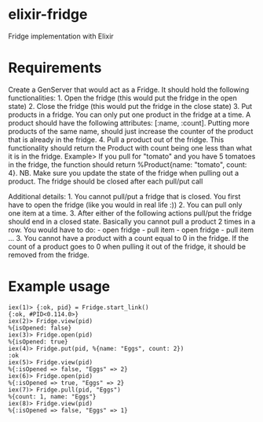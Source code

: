 # elixir-fridge
Fridge implementation with Elixir

# Requirements
Create a GenServer that would act as a Fridge. It should hold the following functionalities:
    1. Open the fridge (this would put the fridge in the open state)
    2. Close the fridge (this would put the fridge in the close state)
    3. Put products in a fridge. You can only put one product in the fridge at a time. A product should have the following attributes: [:name, :count]. Putting more products of the same name, should just increase the counter of the product that is already in the fridge.
    4. Pull a product out of the fridge. This functionality should return the Product with count being one less than what it is in the fridge.
      Example> If you pull for "tomato" and you have 5 tomatoes in the fridge, the function should return %Product{name: "tomato", count: 4}.
      NB. Make sure you update the state of the fridge when pulling out a product. The fridge should be closed after each pull/put call


  Additional details:
    1. You cannot pull/put a fridge that is closed. You first have to open the fridge (like you would in real life :))
    2. You can pull only one item at a time.
    3. After either of the following actions pull/put the fridge should end in a closed state. Basically you cannot pull a product 2 times in a row. You would have to do:
       - open fridge
       - pull item
       - open fridge
       - pull item
       ...
    3. You cannot have a product with a count equal to 0 in the fridge. If the count of a product goes to 0 when pulling it out of the fridge, it should be removed from the fridge.



# Example usage
```
iex(1)> {:ok, pid} = Fridge.start_link()
{:ok, #PID<0.114.0>}
iex(2)> Fridge.view(pid)
%{isOpened: false}
iex(3)> Fridge.open(pid)
%{isOpened: true}
iex(4)> Fridge.put(pid, %{name: "Eggs", count: 2}) 
:ok
iex(5)> Fridge.view(pid)
%{:isOpened => false, "Eggs" => 2}
iex(6)> Fridge.open(pid)
%{:isOpened => true, "Eggs" => 2}
iex(7)> Fridge.pull(pid, "Eggs")
%{count: 1, name: "Eggs"}
iex(8)> Fridge.view(pid)
%{:isOpened => false, "Eggs" => 1}
```